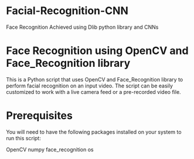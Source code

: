 # Facial-Recognition-CNN
Face Recognition Achieved using Dlib python library and CNNs


# Face Recognition using OpenCV and Face_Recognition library
This is a Python script that uses OpenCV and Face_Recognition library to perform facial recognition on an input video. The script can be easily customized to work with a live camera feed or a pre-recorded video file.

# Prerequisites
You will need to have the following packages installed on your system to run this script:

OpenCV
numpy
face_recognition
os
